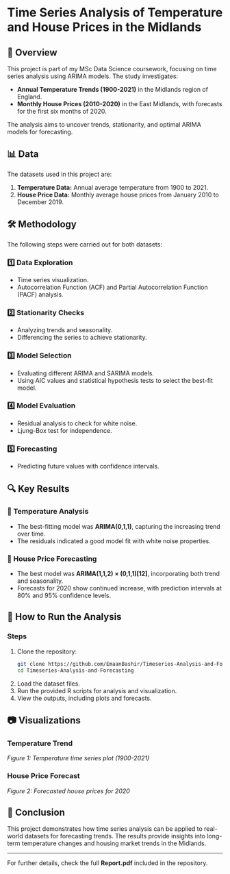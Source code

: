 # Time Series Analysis of Temperature and House Prices in the Midlands

## 📌 Overview

This project is part of my MSc Data Science coursework, focusing on time series analysis using ARIMA models. The study investigates:

- **Annual Temperature Trends (1900-2021)** in the Midlands region of England.
- **Monthly House Prices (2010-2020)** in the East Midlands, with forecasts for the first six months of 2020.

The analysis aims to uncover trends, stationarity, and optimal ARIMA models for forecasting.

## 📊 Data

The datasets used in this project are:

1. **Temperature Data:** Annual average temperature from 1900 to 2021.
2. **House Price Data:** Monthly average house prices from January 2010 to December 2019.

## 🛠️ Methodology

The following steps were carried out for both datasets:

### 1️⃣ Data Exploration

- Time series visualization.
- Autocorrelation Function (ACF) and Partial Autocorrelation Function (PACF) analysis.

### 2️⃣ Stationarity Checks

- Analyzing trends and seasonality.
- Differencing the series to achieve stationarity.

### 3️⃣ Model Selection

- Evaluating different ARIMA and SARIMA models.
- Using AIC values and statistical hypothesis tests to select the best-fit model.

### 4️⃣ Model Evaluation

- Residual analysis to check for white noise.
- Ljung-Box test for independence.

### 5️⃣ Forecasting

- Predicting future values with confidence intervals.

## 🔍 Key Results

### 📌 Temperature Analysis

- The best-fitting model was **ARIMA(0,1,1)**, capturing the increasing trend over time.
- The residuals indicated a good model fit with white noise properties.

### 📌 House Price Forecasting

- The best model was **ARIMA(1,1,2) × (0,1,1)[12]**, incorporating both trend and seasonality.
- Forecasts for 2020 show continued increase, with prediction intervals at 80% and 95% confidence levels.

## 🚀 How to Run the Analysis

### Steps

1. Clone the repository:
   ```sh
   git clone https://github.com/EmaanBashir/Timeseries-Analysis-and-Forecasting.git
   cd Timeseries-Analysis-and-Forecasting
   ```
2. Load the dataset files.
3. Run the provided R scripts for analysis and visualization.
4. View the outputs, including plots and forecasts.

## 📷 Visualizations

### Temperature Trend

&#x20;*Figure 1: Temperature time series plot (1900-2021)*

### House Price Forecast

&#x20;*Figure 2: Forecasted house prices for 2020*

## 🎯 Conclusion

This project demonstrates how time series analysis can be applied to real-world datasets for forecasting trends. The results provide insights into long-term temperature changes and housing market trends in the Midlands.

---

For further details, check the full **Report.pdf** included in the repository.

